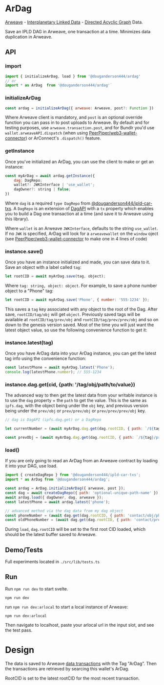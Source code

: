 # ArDag

[Arweave](https://www.arweave.org/) - [Interplanetary Linked Data](https://ipld.io/) - [Directed Acyclic Graph](https://en.wikipedia.org/wiki/Directed_acyclic_graph) Data.

Save an IPLD DAG in Arweave, one transaction at a time. Minimizes data duplication in Arweave.

## API

### import

```js
import { initializeArDag, load } from '@douganderson444/ardag'
// or
import * as ArDag  from '@douganderson444/ardag'`
```

### initializeArDag

```js
const ardag = initializeArDag({ arweave: Arweave, post?: Function })
```

Where Arweave client is mandatory, and `post` is an optional override function you can pass in to post uploads to Arweave. By default and for testing purposes, use `arweave.transaction.post`, and for Bundlr you'd use `wallet.arweaveAPI.dispatch` (when using [PeerPiper/web3-wallet-connector](https://github.com/PeerPiper/web3-wallet-connector)) or ArConnect's `.dispatch()` feature.

### getInstance

Once you've initialized an ArDag, you can use the client to make or get an instance:

```js
const myArDag = await ardag.getInstance({
	dag: DagRepo;
	wallet?: JWKInterface | 'use_wallet';
	dagOwner?: string | false;
})
```

Where `dag` is a required `type DagRepo` from [@douganderson444/ipld-car-txs](https://github.com/DougAnderson444/ipld-car-txs). A `DagRepo` is an extension of [DagAPI](https://github.com/ipfs/js-ipfs/blob/89aeaf8e25320276391653104981e37a73f29de9/packages/ipfs-core/src/components/dag/index.js#L7) with a `tx` property which enables you to build a Dag one transaction at a time (and save it to Arweave using this library).

Where `wallet` is an Arweave `JWKInterface`, defaults to the string `use_wallet`. If no `JWK` is specified, ArDag will look for a `arweavewallet` on the `window` oject (see [PeerPiper/web3-wallet-connector](https://github.com/PeerPiper/web3-wallet-connector) to make one in 4 lines of code)

### instance.save()

Once you have an instance initialized and made, you can save data to it. Save an object with a label called `tag`:

```js
let rootCID = await myArDag.save(tag, object);
```

Where `tag: string, object: object`. For example, to save a phone number object to a "Phone" tag:

```js
let rootCID = await myArDag.save('Phone', { number: '555-1234' });
```

This saves a `tag` key associated with any object to the root of the Dag. After save, `rootCID/tag/obj` will get `object`. Previously saved tags will be available at `rootCID/tag/prev/obj` and `rootCID/tag/prev/prev/obj` and so on down to the genesis version saved. Most of the time you will just want the latest object value, so use the following convenience function to get it:

### instance.latest(tag)

Once you have ArDag data into your ArDag instance, you can get the latest tag info using the convenience function:

```js
const latestPhone = await myArDag.latest('Phone');
console.log(latestPhone.number); // 555-1234
```

### instance.dag.get(cid, {path: '/tag/obj/path/to/value})

The advanced way to then get the latest data from your writable instance is to use the `dag` property + the `path` to get the value. This is the same as `ipfs.dag`, with the object being under the `obj` key, and previous version being under the `prev/obj` or `prev/prev/obj` or `prev/prev/prev/obj` key.

```js
// dag is DagAPI (ipfs.dag.get) or a DagRepo

let currentNumber = (await myArDag.dag.get(dag.rootCID, { path: `/${tag}/obj/number` })).value;

const prevObj = (await myArDag.dag.get(dag.rootCID, { path: `/${tag}/prev/obj/number` })).value;
```

### load()

If you are only going to read an ArDag from an Arweave contract by loading it into your DAG, use load.

```js
import { createDagRepo } from '@douganderson444/ipld-car-txs';
import * as ArDag from '@douganderson444/ardag';

const ardag = ArDag.initializeArDag({ arweave, post });
const dag = await createDagRepo({ path: 'optional-unique-path-name' }); // DagRepo = ipfs.DagAPI + a tx property from ipld-dag-txs
await ardag.load({ dagOwner, dag, arweave });
const latestPhone = await ardag.latest('phone');

// advanced method via the dag data from my dag object
const phoneNumber = (await dag.get(dag.rootCID, { path: 'contact/obj/phone' })).value;
const oldPhoneNumber = (await dag.get(dag.rootCID, { path: 'contact/prev/obj/phone' })).value;
```

During `load`, `dag.rootCID` will be set to the first root CID loaded, which should be the latest buffer saved to Arweave.

## Demo/Tests

Full experiments located in `./src/lib/tests.ts`

## Run

Run `npm run dev` to start svelte.

`npm run dev`

run `npm run dev:arlocal` to start a local instance of Arweave:

`npm run dev:arlocal`

Then navigate to localhost, paste your arlocal url in the input slot, and see the test pass.

# Design

The data is saved to Arweave [data transactions](https://github.com/ArweaveTeam/arweave-js#create-a-data-transaction) with the Tag "ArDag". Then the transactions are retrieved by searcing this wallet's ArDag.

RootCID is set to the latest rootCID for the most recent transaction.
